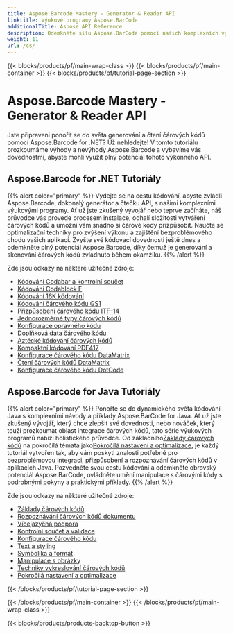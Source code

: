 ```yaml
---
title: Aspose.Barcode Mastery - Generator & Reader API
linktitle: Výukové programy Aspose.BarCode
additionalTitle: Aspose API Reference
description: Odemkněte sílu Aspose.BarCode pomocí našich komplexních výukových programů. Naučte se krok za krokem vytvářet, přizpůsobovat a optimalizovat čárové kódy bez námahy.
weight: 11
url: /cs/
---
```


{{< blocks/products/pf/main-wrap-class >}}
{{< blocks/products/pf/main-container >}}
{{< blocks/products/pf/tutorial-page-section >}}

# Aspose.Barcode Mastery - Generator & Reader API


Jste připraveni ponořit se do světa generování a čtení čárových kódů pomocí Aspose.Barcode for .NET? Už nehledejte! V tomto tutoriálu prozkoumáme výhody a nevýhody Aspose.Barcode a vybavíme vás dovednostmi, abyste mohli využít plný potenciál tohoto výkonného API.


## Aspose.Barcode for .NET Tutoriály
{{% alert color="primary" %}}
Vydejte se na cestu kódování, abyste zvládli Aspose.Barcode, dokonalý generátor a čtečku API, s našimi komplexními výukovými programy. Ať už jste zkušený vývojář nebo teprve začínáte, náš průvodce vás provede procesem instalace, odhalí složitosti vytváření čárových kódů a umožní vám snadno si čárové kódy přizpůsobit. Naučte se optimalizační techniky pro zvýšení výkonu a zajištění bezproblémového chodu vašich aplikací. Zvyšte své kódovací dovednosti ještě dnes a odemkněte plný potenciál Aspose.Barcode, díky čemuž je generování a skenování čárových kódů zvládnuto během okamžiku.
{{% /alert %}}

Zde jsou odkazy na některé užitečné zdroje:
 
- [Kódování Codabar a kontrolní součet](./net/codabar-encoding-and-checksum/)
- [Kódování Codablock F](./net/codablock-f-encoding/)
- [Kódování 16K kódování](./net/code-16k-encoding/)
- [Kódování čárového kódu GS1](./net/gs1-barcode-encoding/)
- [Přizpůsobení čárového kódu ITF-14](./net/itf-14-barcode-customization/)
- [Jednorozměrné typy čárových kódů](./net/one-dimensional-barcode-types/)
- [Konfigurace opravného kódu](./net/patch-code-configuration/)
- [Doplňková data čárového kódu](./net/supplemental-barcode-data/)
- [Aztécké kódování čárových kódů](./net/aztec-barcode-encoding/)
- [Kompaktní kódování PDF417](./net/compact-pdf417-encoding/)
- [Konfigurace čárového kódu DataMatrix](./net/datamatrix-barcode-configuration/)
- [Čtení čárových kódů DataMatrix](./net/datamatrix-barcode-reading/)
- [Konfigurace čárového kódu DotCode](./net/dotcode-barcode-configuration/)



## Aspose.Barcode for Java Tutoriály
{{% alert color="primary" %}}
 Ponořte se do dynamického světa kódování Java s komplexními návody a příklady Aspose.BarCode for Java. Ať už jste zkušený vývojář, který chce zlepšit své dovednosti, nebo nováček, který touží prozkoumat oblast integrace čárových kódů, tato série výukových programů nabízí holistického průvodce. Od základního[Základy čárových kódů](./java/barcode-basics/) na pokročilá témata jako[Pokročilá nastavení a optimalizace](./java/advanced-settings-and-optimization/), je každý tutoriál vytvořen tak, aby vám poskytl znalosti potřebné pro bezproblémovou integraci, přizpůsobení a rozpoznávání čárových kódů v aplikacích Java. Pozvedněte svou cestu kódování a odemkněte obrovský potenciál Aspose.BarCode, ovládněte umění manipulace s čárovými kódy s podrobnými pokyny a praktickými příklady.
{{% /alert %}}

Zde jsou odkazy na některé užitečné zdroje:

- [Základy čárových kódů](./java/barcode-basics/)
- [Rozpoznávání čárových kódů dokumentu](./java/document-barcode-recognition/)
- [Vícejazyčná podpora](./java/multilingual-support/)
- [Kontrolní součet a validace](./java/checksum-and-validation/)
- [Konfigurace čárového kódu](./java/barcode-configuration/)
- [Text a styling](./java/text-and-styling/)
- [Symbolika a formát](./java/symbology-and-format/)
- [Manipulace s obrázky](./java/image-manipulation/)
- [Techniky vykreslování čárových kódů](./java/barcode-rendering-techniques/)
- [Pokročilá nastavení a optimalizace](./java/advanced-settings-and-optimization/)

{{< /blocks/products/pf/tutorial-page-section >}}

{{< /blocks/products/pf/main-container >}}
{{< /blocks/products/pf/main-wrap-class >}}

{{< blocks/products/products-backtop-button >}}
